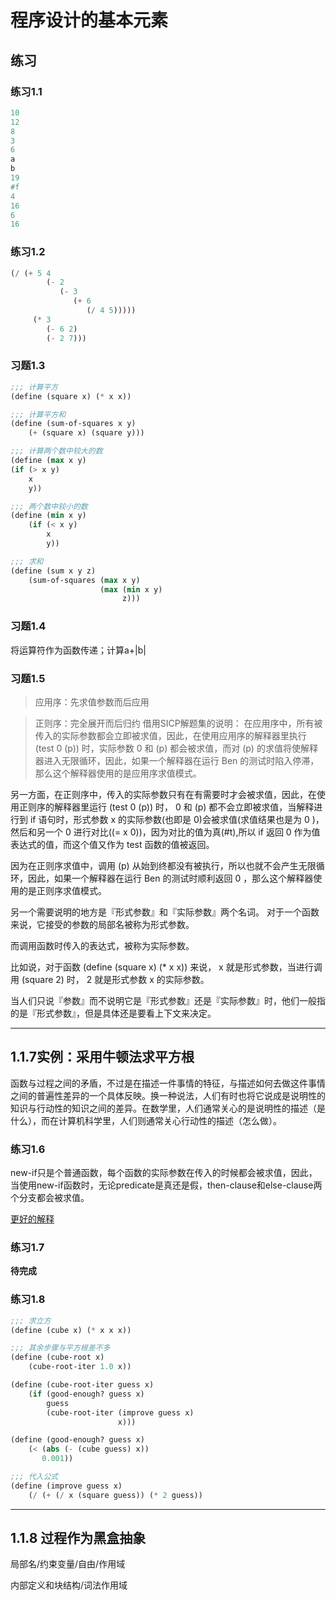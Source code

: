 # 程序设计的基本元素

## 练习

### 练习1.1

```scheme
10
12
8
3
6
a
b
19
#f
4
16
6
16
```

### 练习1.2
```scheme
(/ (+ 5 4
        (- 2
           (- 3
              (+ 6
                 (/ 4 5)))))
     (* 3
        (- 6 2)
        (- 2 7)))
```

### 习题1.3
```scheme
;;; 计算平方
(define (square x) (* x x))

;;; 计算平方和
(define (sum-of-squares x y)
    (+ (square x) (square y)))

;;; 计算两个数中较大的数
(define (max x y)
(if (> x y)
    x
    y))

;;; 两个数中较小的数
(define (min x y)
    (if (< x y)
        x
        y))

;;; 求和
(define (sum x y z)
    (sum-of-squares (max x y)
                    (max (min x y)
                         z)))
```

### 习题1.4
将运算符作为函数传递；计算a+|b|

### 习题1.5
> 应用序：先求值参数而后应用

> 正则序：完全展开而后归约
借用SICP解题集的说明：
在应用序中，所有被传入的实际参数都会立即被求值，因此，在使用应用序的解释器里执行 (test 0 (p)) 时，实际参数 0 和 (p) 都会被求值，而对 (p) 的求值将使解释器进入无限循环，因此，如果一个解释器在运行 Ben 的测试时陷入停滞，那么这个解释器使用的是应用序求值模式。

另一方面，在正则序中，传入的实际参数只有在有需要时才会被求值，因此，在使用正则序的解释器里运行 (test 0 (p)) 时， 0 和 (p) 都不会立即被求值，当解释进行到 if 语句时，形式参数 x 的实际参数(也即是 0)会被求值(求值结果也是为 0 )，然后和另一个 0 进行对比((= x 0))，因为对比的值为真(#t),所以 if 返回 0 作为值表达式的值，而这个值又作为 test 函数的值被返回。

因为在正则序求值中，调用 (p) 从始到终都没有被执行，所以也就不会产生无限循环，因此，如果一个解释器在运行 Ben 的测试时顺利返回 0 ，那么这个解释器使用的是正则序求值模式。

另一个需要说明的地方是『形式参数』和『实际参数』两个名词。
对于一个函数来说，它接受的参数的局部名被称为形式参数。

而调用函数时传入的表达式，被称为实际参数。

比如说，对于函数 (define (square x) (* x x)) 来说， x 就是形式参数，当进行调用 (square 2) 时， 2 就是形式参数 x 的实际参数。

当人们只说『参数』而不说明它是『形式参数』还是『实际参数』时，他们一般指的是『形式参数』，但是具体还是要看上下文来决定。

---

## 1.1.7实例：采用牛顿法求平方根

函数与过程之间的矛盾，不过是在描述一件事情的特征，与描述如何去做这件事情之间的普遍性差异的一个具体反映。换一种说法，人们有时也将它说成是说明性的知识与行动性的知识之间的差异。在数学里，人们通常关心的是说明性的描述（是什么），而在计算机科学里，人们则通常关心行动性的描述（怎么做）。

### 练习1.6
new-if只是个普通函数，每个函数的实际参数在传入的时候都会被求值，因此，当使用new-if函数时，无论predicate是真还是假，then-clause和else-clause两个分支都会被求值。

[更好的解释](https://sicp.readthedocs.io/en/latest/chp1/6.html)

### 练习1.7
**待完成**

### 练习1.8
```scheme
;;; 求立方
(define (cube x) (* x x x))

;;; 其余步骤与平方根差不多
(define (cube-root x)
    (cube-root-iter 1.0 x))

(define (cube-root-iter guess x)            
    (if (good-enough? guess x)              
        guess
        (cube-root-iter (improve guess x)
                        x)))

(define (good-enough? guess x)              
    (< (abs (- (cube guess) x))
       0.001))

;;; 代入公式
(define (improve guess x)                  
    (/ (+ (/ x (square guess)) (* 2 guess))
```

---

## 1.1.8 过程作为黑盒抽象
局部名/约束变量/自由/作用域

内部定义和块结构/词法作用域